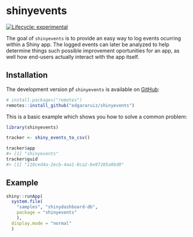 
<!-- README.md is generated from README.Rmd. Please edit that file -->

# shinyevents

<!-- badges: start -->

[![Lifecycle:
experimental](https://img.shields.io/badge/lifecycle-experimental-orange.svg)](https://www.tidyverse.org/lifecycle/#experimental)
<!-- badges: end -->

The goal of `shinyevents` is to provide an easy way to log events
ocurring within a Shiny app. The logged events can later be analyzed to
help determine things such possible improvement oportunities for an app,
as well how end-users actually interact with the app itself.

## Installation

The development version pf `shinyevents` is available on
[GitHub](https://github.com/):

``` r
# install.packages("remotes")
remotes::install_github("edgararuiz/shinyevents")
```

This is a basic example which shows you how to solve a common problem:

``` r
library(shinyevents)

tracker <- shiny_events_to_csv()
```

``` r
tracker$app
#> [1] "shinyevents"
tracker$guid
#> [1] "119ced4a-2ecb-4aa1-8ca2-6e97205a9bd0"
```

## Example

``` r
shiny::runApp(
  system.file(
    "samples", "shinydashboard-db", 
    package = "shinyevents"
    ), 
  display.mode = "normal"
  )
```
